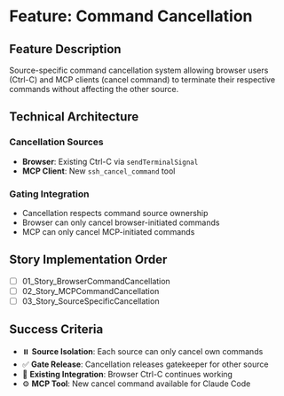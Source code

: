# Feature: Command Cancellation

## Feature Description

Source-specific command cancellation system allowing browser users (Ctrl-C) and MCP clients (cancel command) to terminate their respective commands without affecting the other source.

## Technical Architecture

### Cancellation Sources
- **Browser**: Existing Ctrl-C via `sendTerminalSignal`
- **MCP Client**: New `ssh_cancel_command` tool

### Gating Integration
- Cancellation respects command source ownership
- Browser can only cancel browser-initiated commands
- MCP can only cancel MCP-initiated commands

## Story Implementation Order

- [ ] 01_Story_BrowserCommandCancellation
- [ ] 02_Story_MCPCommandCancellation  
- [ ] 03_Story_SourceSpecificCancellation

## Success Criteria

- ⏸️ **Source Isolation**: Each source can only cancel own commands
- ✅ **Gate Release**: Cancellation releases gatekeeper for other source
- 🔧 **Existing Integration**: Browser Ctrl-C continues working
- ⚙️ **MCP Tool**: New cancel command available for Claude Code